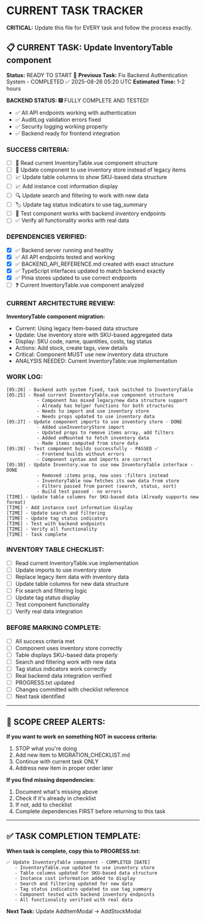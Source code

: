 # CURRENT TASK TRACKER

**CRITICAL:** Update this file for EVERY task and follow the process exactly.

## 📋 CURRENT TASK: Update InventoryTable component

**Status:** READY TO START 🚀
**Previous Task:** Fix Backend Authentication System - COMPLETED ✅ 2025-08-26 05:20 UTC
**Estimated Time:** 1-2 hours

**BACKEND STATUS:** 🎆 FULLY COMPLETE AND TESTED!
- ✅ All API endpoints working with authentication
- ✅ AuditLog validation errors fixed
- ✅ Security logging working properly  
- ✅ Backend ready for frontend integration

### SUCCESS CRITERIA:
- [ ] 📝 Read current InventoryTable.vue component structure
- [ ] 🔄 Update component to use inventory store instead of legacy items
- [ ] 📈 Update table columns to show SKU-based data structure  
- [ ] 📈 Add instance cost information display
- [ ] 🔍 Update search and filtering to work with new data
- [ ] 🏷️ Update tag status indicators to use tag_summary
- [ ] 🚀 Test component works with backend inventory endpoints
- [ ] ✅ Verify all functionality works with real data

### DEPENDENCIES VERIFIED:
- [x] ✅ Backend server running and healthy
- [x] ✅ All API endpoints tested and working
- [x] ✅ BACKEND_API_REFERENCE.md created with exact structure
- [x] ✅ TypeScript interfaces updated to match backend exactly
- [x] ✅ Pinia stores updated to use correct endpoints
- [ ] ❓ Current InventoryTable.vue component analyzed

### CURRENT ARCHITECTURE REVIEW:
**InventoryTable component migration:**
- Current: Using legacy Item-based data structure
- Update: Use inventory store with SKU-based aggregated data
- Display: SKU code, name, quantities, costs, tag status
- Actions: Add stock, create tags, view details
- Critical: Component MUST use new inventory data structure
- ANALYSIS NEEDED: Current InventoryTable.vue implementation

### WORK LOG:
```
[05:20] - Backend auth system fixed, task switched to InventoryTable
[05:25] - Read current InventoryTable.vue component structure
           - Component has mixed legacy/new data structure support
           - Already has helper functions for both structures
           - Needs to import and use inventory store
           - Needs props updated to use inventory data
[05:27] - Update component imports to use inventory store - DONE
           - Added useInventoryStore import
           - Updated props to remove items array, add filters
           - Added onMounted to fetch inventory data
           - Made items computed from store data
[05:28] - Test component builds successfully - PASSED ✅
           - Frontend builds without errors
           - Component syntax and imports are correct
[05:30] - Update Inventory.vue to use new InventoryTable interface - DONE
           - Removed :items prop, now uses :filters instead
           - InventoryTable now fetches its own data from store
           - Filters passed from parent (search, status, sort)
           - Build test passed - no errors
[TIME] - Update table columns for SKU-based data (Already supports new format)
[TIME] - Add instance cost information display
[TIME] - Update search and filtering
[TIME] - Update tag status indicators
[TIME] - Test with backend endpoints
[TIME] - Verify all functionality
[TIME] - Task complete
```

### INVENTORY TABLE CHECKLIST:
- [ ] Read current InventoryTable.vue implementation
- [ ] Update imports to use inventory store
- [ ] Replace legacy item data with inventory data
- [ ] Update table columns for new data structure
- [ ] Fix search and filtering logic
- [ ] Update tag status display
- [ ] Test component functionality
- [ ] Verify real data integration

### BEFORE MARKING COMPLETE:
- [ ] All success criteria met
- [ ] Component uses inventory store correctly
- [ ] Table displays SKU-based data properly
- [ ] Search and filtering work with new data
- [ ] Tag status indicators work correctly
- [ ] Real backend data integration verified
- [ ] PROGRESS.txt updated
- [ ] Changes committed with checklist reference
- [ ] Next task identified

---

## 🚨 SCOPE CREEP ALERTS:

**If you want to work on something NOT in success criteria:**
1. STOP what you're doing
2. Add new item to MIGRATION_CHECKLIST.md
3. Continue with current task ONLY
4. Address new item in proper order later

**If you find missing dependencies:**
1. Document what's missing above
2. Check if it's already in checklist
3. If not, add to checklist
4. Complete dependencies FIRST before returning to this task

---

## ✅ TASK COMPLETION TEMPLATE:

**When task is complete, copy this to PROGRESS.txt:**

```
✅ Update InventoryTable component - COMPLETED [DATE]
   - InventoryTable.vue updated to use inventory store
   - Table columns updated for SKU-based data structure
   - Instance cost information added to display
   - Search and filtering updated for new data
   - Tag status indicators updated to use tag_summary
   - Component tested with backend inventory endpoints
   - All functionality verified with real data
```

**Next Task:** Update AddItemModal → AddStockModal
